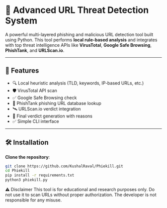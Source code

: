 # 🔐 Advanced URL Threat Detection System

A powerful multi-layered phishing and malicious URL detection tool built using Python. This tool performs **local rule-based analysis** and integrates with top threat intelligence APIs like **VirusTotal**, **Google Safe Browsing**, **PhishTank**, and **URLScan.io**.

---

## 🚀 Features

- 🔍 Local heuristic analysis (TLD, keywords, IP-based URLs, etc.)
- 🛡️ VirusTotal API scan
- ✅ Google Safe Browsing check
- 🎣 PhishTank phishing URL database lookup
- 🛰️ URLScan.io verdict integration
- 🧠 Final verdict generation with reasons
- ✅ Simple CLI interface

---

## 🛠️ Installation

   **Clone the repository**:
   ```bash
   git clone https://github.com/KushalRaval/Phiekill.git
   cd Phiekill
   pip install -r requirements.txt
   python3 phiekill.py
   ```


⚠️ Disclaimer
This tool is for educational and research purposes only. Do not use it to scan URLs without proper authorization. The developer is not responsible for any misuse.


